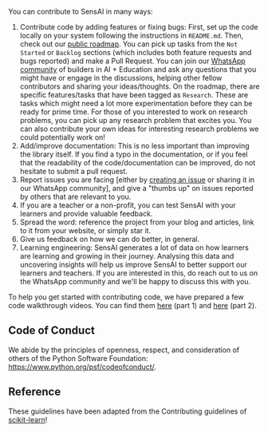You can contribute to SensAI in many ways:

1. Contribute code by adding features or fixing bugs: First, set up the code locally on your system following the instructions in `README.md`. Then, check out our [public roadmap](https://hyperverge.notion.site/fa1dd0cef7194fa9bf95c28820dca57f?v=ec52c6a716e94df180dcc8ced3d87610). You can pick up tasks from the `Not Started` or `Backlog` sections (which includes both feature requests and bugs reported) and make a Pull Request. You can join our [WhatsApp community](https://chat.whatsapp.com/LmiulDbWpcXIgqNK6fZyxe) of builders in AI + Education and ask any questions that you might have or engage in the discussions, helping other fellow contributors and sharing your ideas/thoughts. On the roadmap, there are specific features/tasks that have been tagged as ⁠`Research`. These are tasks which might need a lot more experimentation before they can be ready for prime time. For those of you interested to work on research problems, you can pick up any research problem that excites you. You can also contribute your own ideas for interesting research problems we could potentially work on!
2. Add/improve documentation: This is no less important than improving the library itself. If you find a typo in the documentation, or if you feel that the readability of the code/documentation can be improved, do not hesitate to submit a pull request.
3. Report issues you are facing [either by [creating an issue](https://gitlab.com/hvacademy/sensai-ai/-/issues) or sharing it in our WhatsApp community], and give a "thumbs up" on issues reported by others that are relevant to you. 
4. If you are a teacher or a non-profit, you can test SensAI with your learners and provide valuable feedback.
5. Spread the word: reference the project from your blog and articles, link to it from your website, or simply star it.
6. Give us feedback on how we can do better, in general.
7. Learning engineering: SensAI generates a lot of data on how learners are learning and growing in their journey. Analysing this data and uncovering insights will help us improve SensAI to better support our learners and teachers. If you are interested in this, do reach out to us on the WhatsApp community and we'll be happy to discuss this with you.

To help you get started with contributing code, we have prepared a few code walkthrough videos. You can find them [here](https://www.loom.com/share/46c9089c05ae45feb12c34afdd5b9bca?sid=2a4ca169-902a-415f-9f15-6ece25bcf059) (part 1) and [here](https://www.loom.com/share/f85aaa4c53574243ad7a7ad55379fb95?sid=cbf15065-973a-46bf-8792-7364b961553b) (part 2).

## Code of Conduct
We abide by the principles of openness, respect, and consideration of others of the Python Software Foundation: https://www.python.org/psf/codeofconduct/.

## Reference
These guidelines have been adapted from the Contributing guidelines of [scikit-learn](https://github.com/scikit-learn/scikit-learn/blob/main/CONTRIBUTING.md)!